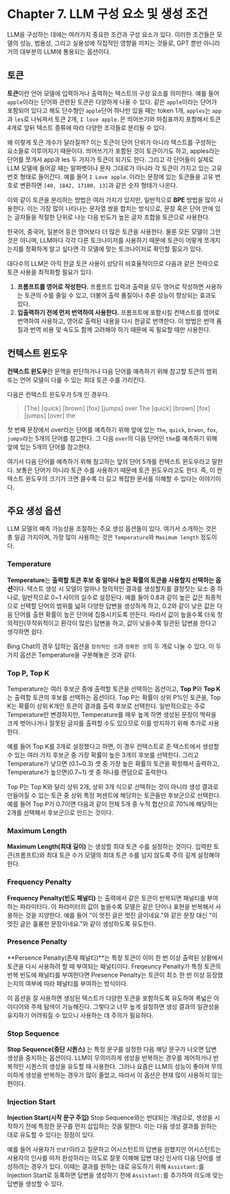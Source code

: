 # Chapter 7. LLM 구성 요소 및 생성 조건

LLM을 구성하는 데에는 여러가지 중요한 조건과 구성 요소가 있다. 이러한 조건들은 모델의 성능, 범용성, 그리고 실용성에 직접적인 영향을 끼치는 것들로, GPT 뿐만 아니라 거의 대부분의 LLM에 통용되는 옵션이다.

## 토큰

**토큰**이란 언어 모델에 입력하거나 출력하는 텍스트의 구성 요소를 의미한다. 예를 들어 `apple`이라는 단어와 관련된 토큰은 다양하게 나올 수 있다. 같은 `apple`이라는 단어가 포함되어 있다고 해도 단수형인 `apple`단어 하나만 있을 때는 token 1개, `apples`는 `app`과 `les`로 나눠져서 토큰 2개, `I love apple.`은 띄어쓰기와 마침표까지 포함해서 토큰 4개로 앞뒤 텍스트 종류에 따라 다양한 조각들로 분리될 수 있다.

왜 이렇게 토큰 개수가 달라질까? 이는 토큰이 단어 단위가 아니라 텍스트를 구성하는 요소들로 이루어지기 때문이다. 띄어쓰기가 포함된 것이 토큰이기도 하고, apples라는 단어를 쪼개서 app과 les 두 가지가 토큰이 되기도 한다. 그리고 각 단어들이 실제로 LLM 모델에 들어갈 때는 알파벳이나 문자 그대로가 아니라 각 토큰이 가지고 있는 고유 번호 형태로 들어간다. 예를 들어 `I Love apple.`이라는 문장에 있는 토큰들을 고유 번호로 변환하면 `[40, 1842, 17180, 13]`과 같은 숫자 형태가 나온다.

이와 같이 토큰을 분리하는 방법은 여러 가지가 있지만, 일반적으로 **BPE** 방법을 많이 사용한다. 이는 가장 많이 나타나는 문자열 쌍을 합치는 방식으로, 문장 혹은 단어 안에 있는 글자들을 적절한 단위로 나눈 다음 빈도가 높은 글자 조합을 토큰으로 사용한다.

한국어, 중국어, 일본어 등은 영어보다 더 많은 토큰을 사용한다. 물론 모든 모델이 그런 것은 아니며, LLM마다 각각 다른 토크나이저를 사용하기 때문에 토큰이 어떻게 쪼개지는지를 정확하게 알고 싶다면 각 모델에 맞는 토크나이저로 확인할 필요가 있다.

대다수의 LLM은 아직 한글 토큰 사용이 상당히 비효율적이므로 다음과 같은 전략으로 토큰 사용을 최적화할 필요가 있다.

1. **프롬프트를 영어로 작성한다.**
프롬프트 입력과 출력을 모두 영어로 작성하면 사용하는 토큰의 수를 줄일 수 있고, 더불어 출력 품질이나 추론 성능이 향상되는 효과도 있다.
2. **입출력하기 전에 먼저 번역하여 사용한다.**
프롬프트에 포함시킬 컨텍스트를 영어로 번역하여 사용하고, 영어로 출력된 내용을 다시 한글로 번역한다. 이 방법은 번역 품질과 번역 비용 및 속도도 함께 고려해야 하기 때문에 꼭 필요할 때만 사용한다.

## 컨텍스트 윈도우

**컨텍스트 윈도우**란 문맥을 판단하거나 다음 단어를 예측하기 위해 참고할 토큰의 범위 또는 언어 모델이 다룰 수 있는 최대 토큰 수를 가리킨다.

다음은 컨텍스트 윈도우가 5개 인 경우다.
> [The] [quick] [brown] [fox] [jumps] over
> The [quick] [brown] [fox] [jumps] [over] the

첫 번째 문장에서 over라는 단어를 예측하기 위해 앞에 있는 `The`, `quick`, `brwon`, `fox`, `jumps`라는 5개의 단어를 참고한다. 그 다음 `over`의 다음 단어인 `the`를 예측하기 위해 앞에 있는 5개의 단어를 참고한다.

여기서 다음 단어를 예측하기 위해 참고하는 앞의 단어 5개를 컨텍스트 윈도우라고 말한다. 보통은 단어가 아니라 토큰 수를 사용하기 때문에 토큰 윈도우라고도 한다. 즉, 이 컨텍스트 윈도우의 크기가 크면 클수록 더 길고 복잡한 문서를 이해할 수 있다는 이야기이다.

## 주요 생성 옵션

LLM 모델의 예측 가능성을 조절하는 주요 생성 옵션들이 있다. 여기서 소개하는 것은 총 일곱 가지이며, 가장 많이 사용하는 것은 `Temperature`와 `Maximum length` 정도이다.

### Temperature

**Temperature**는 **출력할 토큰 후보 중 얼마나 높은 확률의 토큰을 사용할지 선택하는 옵션**이다. 텍스트 생성 시 모델이 얼마나 창의적인 결과를 생성할지를 결정짓는 요소 중 하나로, 일반적으로 0~1 사이의 실수로 설정된다. 예를 들어 0.8과 같이 높은 값은 최종적으로 선택할 단어의 범위를 넓혀 다양한 답변을 생성하게 하고, 0.2와 같이 낮은 값은 다음 단어를 출현 확률이 높은 단어에 집중시키도록 만든다. 따라서 값이 높을수록 더욱 창의적인(무작위적이고 환각이 많은) 답변을 하고, 값이 낮을수록 일관된 답변을 한다고 생각하면 쉽다.

Bing Chat의 경우 답하는 옵션을 `창의적인 것`과 `정확한 것`의 두 개로 나눌 수 있다. 이 두가지 옵션은 Temperature을 구분해놓은 것과 같다.

### Top P, Top K

Temperature는 여러 후보군 중에 출력할 토큰을 선택하는 옵션이고, **Top P**와 **Top K**는 출력할 토큰의 후보를 선택하는 옵션이다. Top P는 확률이 상위 P%인 토큰을, Top K는 확률이 상위 K개인 토큰의 결과를 출력 후보로 선택한다. 일반적으로는 주로 Temperature만 변경하지만, Temperature를 매우 높게 하면 생성된 문장이 맥락을 크게 벗어나거나 잘못된 글자를 출력할 수도 있으므로 이를 방지하기 위해 추가로 사용한다.

예를 들어 Top K를 3개로 설정했다고 하면, 이 경우 컨텍스트로 준 텍스트에서 생성할 수 있는 여러 가지 후보군 중 가장 확률이 높은 3개의 후보를 선택한다. 그리고 Temperature가 낮으면 (0.1~0.3) 셋 중 가장 높은 확률의 토큰을 확정해서 출력하고, Temperature가 높으면(0.7~1) 셋 중 하나를 랜덤으로 출력한다.

Top P는 Top K와 달리 상위 2개, 상위 3개 식으로 선택하는 것이 아니라 생성 결과로 만들어질 수 있는 토큰 중 상위 특정 퍼센트에 해당하는 토큰들만 후보군으로 선택한다. 예를 들어 Top P가 0.7이면 다음과 같이 전체 5개 중 누적 합산으로 70%에 해당하는 2개를 선택해서 후보군으로 만드는 것이다.

### Maximum Length

**Maximum Length(최대 길이)** 는 생성할 최대 토큰 수를 설정하는 것이다. 입력한 토큰(프롬프트)와 최대 토큰 수가 모델의 최대 토큰 수를 넘지 않도록 주의 깊게 설정해야 한다.

### Frequency Penalty

**Frequency Penalty(빈도 패널티)** 는 출력에서 같은 토큰이 반복되면 패널티를 부여하는 파라미터다. 이 파라미터의 값이 높을수록 모델은 같은 단어나 표현을 반복해서 사용하는 것을 지양한다. 예를 들어 "이 멋진 글은 멋진 글이네요."와 같은 문장 대신 "이 멋진 글은 훌륭한 문장이네요."와 같이 생성하도록 유도한다.

### Presence Penalty

**Persence Penalty(존재 패널티)**는 특정 토큰이 이미 한 번 이상 출력된 상황에서 토큰을 다시 사용하려 할 때 부여되는 패널티이다. Freqeuncy Penalty가 특정 토큰의 반복 빈도에 패널티를 부여한다면 Presence Penalty는 토큰이 최소 한 번 이상 등장했는지의 여부에 따라 패널티를 부여하는 방식이다.

이 옵션을 잘 사용하면 생성된 텍스트가 다양한 토큰을 포함하도록 유도하여 폭넓은 아이디어와 주제 탐색이 가능해진다. 그렇다고 너무 높게 설정하면 생성 결과의 일관성을 유지하기 어려워질 수 있으니 사용하는 데 주의가 필요하다.

### Stop Sequence

**Stop Sequence(중단 시퀀스)** 는 특정 문구를 설정한 다음 해당 문구가 나오면 답변 생성을 중지하는 옵션이다. LLM이 무의미하게 생성을 반복하는 경우를 제어하거나 반복적인 시퀀스의 생성을 유도할 때 사용한다. 그러나 요즘은 LLM의 성능이 좋아져 무의미하게 생성을 반복하는 경우가 많이 줄었고, 따라서 이 옵션은 현재 많이 사용하지 않는 편이다.

### Injection Start

**Injection Start(시작 문구 주입)**  Stop Sequence와는 반대되는 개념으로, 생성을 시작하기 전에 특정한 문구를 먼저 삽입하는 것을 말한다. 이는 다음 생성 결과를 원하는 대로 유도할 수 있다는 장점이 있다.

예를 들어 사용자가 `안녕?`이라고 질문하고 어시스턴트의 답변을 원했지만 어시스턴트는 사용자의 인사를 마저 완성하라는 의도로 잘못 이해해 답변 대신 인사의 다음 단어를 생성하려는 경우가 있다. 이때는 결과를 원하는 대로 유도하기 위해 `Assistant:`를 Injection Start로 등록하면 답변을 생성하기 전에 `Assistant:`를 추가하여 의도에 맞는 답변을 생성할 수 있다.